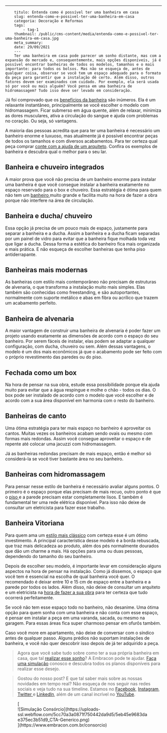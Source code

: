 ---
        titulo: Entenda como é possível ter uma banheira em casa
        slug: entenda-como-e-possivel-ter-uma-banheira-em-casa
        categoria: Decoração e Reformas
        tags:
            - tag-1
        thumbnail: /public/cms-content/media/entenda-como-e-possivel-ter-uma-banheira-em-casa.jpg
        meta_summary: 
        date: 29/09/2021
        ---
        Ter uma banheira em casa pode parecer um sonho distante, mas com a expansão do mercado e, consequentemente, mais opções disponíveis, já é possível encontrar banheiras de todos os modelos, tamanhos e o mais importante: para todos os bolsos. Mas não se esqueça de, antes de qualquer coisa, observar se você tem um espaço adequado para o formato da peça para garantir que a instalação dê certo. Além disso, outros fatores devem ser examinados com cuidado. Por exemplo, ela será usada só por você ou mais alguém? Você pensa em uma banheira de hidromassagem? Tudo isso deve ser levado em consideração.

Já foi comprovado que os [benefícios da banheira](https://www.embracon.com.br/blog/saiba-quais-sao-as-vantagens-de-ter-um-spa-em-casa) são inúmeros. Ela é um relaxante instantâneo, principalmente se você escolher o modelo com hidromassagem. Ficar submerso em água quente, além de relaxar, minimiza as dores musculares, ativa a circulação do sangue e ajuda com problemas no coração. Ou seja, só vantagens.

A maioria das pessoas acredita que para ter uma banheira é necessário um banheiro enorme e luxuoso, mas atualmente já é possível encontrar peças de todos os tamanhos e com diversos acabamentos. Para ter certeza qual peça comprar [conte com a ajuda de um arquiteto](https://www.embracon.com.br/blog/como-contratar-um-arquiteto-para-a-sua-reforma). Confira os exemplos de banheira e descubra qual o melhor para o seu lar.

Banheira e chuveiro integrados
------------------------------

A maior prova que você não precisa de um banheiro enorme para instalar uma banheira é que você consegue instalar a banheira exatamente no espaço reservado para o box e chuveiro. Essa estratégia é ótima para quem não tem um [banheiro ](https://www.embracon.com.br/blog/reforma-de-banheiro-3-dicas-para-fazer-sem-muita-bagunca)muito grande e facilita muito na hora de fazer a obra porque não interfere na área de circulação.

Banheira e ducha/ chuveiro
--------------------------

Essa opção já precisa de um pouco mais de espaço, justamente para separar a banheira e a ducha. Assim a banheira e a ducha ficam separadas por um painel de vidro para evitar que a banheira fique molhada toda vez que ligar a ducha. Dessa forma a estética do banheiro fica mais organizada e mais prática. E não esqueça de escolher banheiras que tenha piso antiderrapante.

Banheiras mais modernas
-----------------------

As banheiras com estilo mais contemporâneo não precisam de estruturas de alvenaria, o que transforma a instalação muito mais simples. Elas também são conhecidas como freestanding, e são autoportantes, normalmente com suporte metálico e abas em fibra ou acrílico que trazem um acabamento perfeito.

Banheira de alvenaria
---------------------

A maior vantagem de construir uma banheira de alvenaria é poder fazer um projeto usando exatamente as dimensões de acordo com o espaço do seu banheiro. Por serem fáceis de instalar, elas podem se adaptar a qualquer configuração, com ducha, chuveiro ou sem. Além dessas vantagens, o modelo é um dos mais econômicos já que o acabamento pode ser feito com o próprio revestimento das paredes ou do piso.

Fechada como um box
-------------------

Na hora de pensar na sua obra, estude essa possibilidade porque ela ajuda muito para evitar que a água respingue e molhe o chão - todos os dias. O box pode ser instalado de acordo com o modelo que você escolher e de acordo com a sua área disponível em harmonia com o resto do banheiro.

Banheiras de canto
------------------

Uma ótima estratégia para ter mais espaço no banheiro é aproveitar os cantos. Muitas vezes os banheiros acabam sendo ovais ou mesmo com formas mais redondas. Assim você consegue aproveitar o espaço e de repente até colocar uma jacuzzi com hidromassagem.

Já as banheiras redondas precisam de mais espaço, então é melhor só considerá-la se você tiver bastante área no seu banheiro.

Banheiras com hidromassagem
---------------------------

Para pensar nesse estilo de banheira é necessário avaliar alguns pontos. O primeiro é o espaço porque elas precisam de mais recuo, outro ponto é que o [piso ](https://www.embracon.com.br/blog/5-dicas-para-escolher-os-pisos-de-cada-ambiente-da-casa)e a parede precisam estar completamente lisos. E também é fundamental ter uma rede elétrica disponível. Para isso não deixe de consultar um eletricista para fazer esse trabalho.

Banheira Vitoriana
------------------

Para quem ama um [estilo mais clássico](https://www.embracon.com.br/blog/quais-sao-as-caracteristicas-do-estilo-de-decoracao-classica) com certeza esse é um ótimo investimento. A principal característica desse modelo é a borda rebuscada, que traz mais delicadeza ao produto, além dos pés normalmente dourados que dão um charme a mais. Há opções para uma ou duas pessoas, dependendo do tamanho do seu banheiro.

Depois de escolher seu modelo, é importante levar em consideração alguns aspectos na hora de pensar na instalação. Como já dissemos, o espaço que você tem é essencial na escolha de qual banheira você quer. O recomendado é deixar entre 10 e 15 cm de espaço entre a banheira e a parede por todos os lados. Além disso, não deixe de consultar um arquiteto e um eletricista na [hora de fazer a sua obra](https://www.embracon.com.br/blog/reforma-de-banheiro-3-dicas-para-fazer-sem-muita-bagunca) para ter certeza que tudo ocorrerá perfeitamente.

Se você não tem esse espaço todo no banheiro, não desanime. Uma ótima opção para quem sonha com uma banheira e não conta com esse espaço, é pensar em instalar a peça em uma varanda, sacada, ou mesmo na garagem. Para essas áreas fica super charmoso pensar em ofurôs também.

Caso você more em apartamento, não deixe de conversar com o síndico antes de qualquer passo. Alguns prédios não suportam instalações de banheira, e você não quer descobrir isso depois de já ter adquirido a peça.

> Agora que você sabe tudo sobre como ter a sua própria banheira em casa, que tal [realizar esse sonho](https://www.embracon.com.br/consorcio-servicos)? A Embracon pode te ajudar. [Faça uma simulação](https://www.embracon.com.br/consorcio) conosco e descubra todos os planos disponíveis para realizar esse desejo.

> Gostou do nosso post? E que tal saber mais sobre as nossas novidades em tempo real? Não esqueça de nos seguir nas redes sociais e veja tudo na sua timeline. Estamos no [Facebook](https://www.facebook.com/embracon), [Instagram](https://www.instagram.com/embraconoficial/), [Twitter ](https://twitter.com/Embracon)e [LinkedIn](https://www.linkedin.com/company/embracon-administradora-de-cons-rcio-ltda./), além de um canal incrível no [YouTube](https://www.youtube.com/embracon).

<figure class="w-richtext-figure-type-image w-richtext-align-center">[<div>![Simulação Consórcio](https://uploads-ssl.webflow.com/5cc70a3a0871f750442da9d5/5eb45e9683dae375ec3b51d9_CTA-Generico.png)</div>](https://www.embracon.com.br/consorcio)</figure>
        